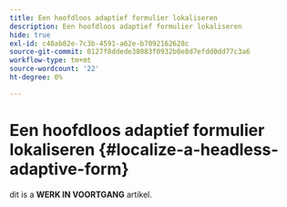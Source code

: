 ```yaml
---
title: Een hoofdloos adaptief formulier lokaliseren
description: Een hoofdloos adaptief formulier lokaliseren
hide: true
exl-id: c40ab82e-7c3b-4591-a62e-b7092162628c
source-git-commit: 0127f8ddede38083f0932b0e8d7efdd0dd77c3a6
workflow-type: tm+mt
source-wordcount: '22'
ht-degree: 0%

---
```


# Een hoofdloos adaptief formulier lokaliseren {#localize-a-headless-adaptive-form}

<span class="preview"> dit is a **WERK IN VOORTGANG** artikel.</span>
